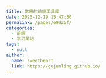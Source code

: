 ```yaml
---
title: 常用的前端工具库
date: 2023-12-19 15:47:50
permalink: /pages/e9d25f/
categories: 
  - 前端
  - 学习笔记
tags: 
  - null
author: 
  name: sweetheart
  link: https://gujunling.github.io/
---
```

